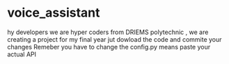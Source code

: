 # voice_assistant
hy developers we are hyper coders from DRIEMS polytechnic , we are creating  a project for my final year 
jut dowload the code and commite your changes
Remeber you have to change the config.py means paste your actual API 
